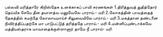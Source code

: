 
பல்லவி
மரித்தாரே கிறிஸ்தேசு
 உனக்காகப் பாவி
சரணங்கள்
1.திரித்துவத் துதித்தோர் தெய்வீக சேயே
 தீன தயாளத்வ மனுவேலே பாராய்.- மரி
2.லோகத்தின் பாவத்தைத் தேகத்தில் சுமந்தே
 லோலாயமாய்ச் சிலுவையிலே பாராய்.- மரி
3.மகத்தான தண்டனை நிவிர்த்திப்பதற்கே
 மா பாடுபட்டுத் தரித்ததே பாராய்.- மரி
4.மன்னிப்புண்டாக்கவே மத்தியஸ்தராக
 மாவாதைக்குள்ளானார் தாமே நீ பாராய்- மரி

